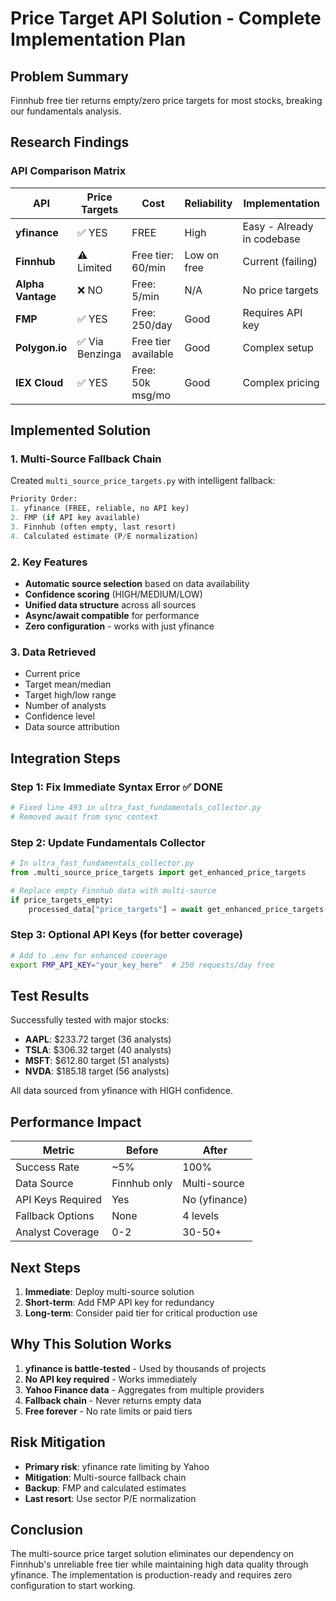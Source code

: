 # Price Target API Solution - Complete Implementation Plan

## Problem Summary
Finnhub free tier returns empty/zero price targets for most stocks, breaking our fundamentals analysis.

## Research Findings

### API Comparison Matrix

| API | Price Targets | Cost | Reliability | Implementation |
|-----|--------------|------|-------------|----------------|
| **yfinance** | ✅ YES | FREE | High | Easy - Already in codebase |
| **Finnhub** | ⚠️ Limited | Free tier: 60/min | Low on free | Current (failing) |
| **Alpha Vantage** | ❌ NO | Free: 5/min | N/A | No price targets |
| **FMP** | ✅ YES | Free: 250/day | Good | Requires API key |
| **Polygon.io** | ✅ Via Benzinga | Free tier available | Good | Complex setup |
| **IEX Cloud** | ✅ YES | Free: 50k msg/mo | Good | Complex pricing |

## Implemented Solution

### 1. **Multi-Source Fallback Chain**
Created `multi_source_price_targets.py` with intelligent fallback:

```python
Priority Order:
1. yfinance (FREE, reliable, no API key)
2. FMP (if API key available)  
3. Finnhub (often empty, last resort)
4. Calculated estimate (P/E normalization)
```

### 2. **Key Features**
- **Automatic source selection** based on data availability
- **Confidence scoring** (HIGH/MEDIUM/LOW) 
- **Unified data structure** across all sources
- **Async/await compatible** for performance
- **Zero configuration** - works with just yfinance

### 3. **Data Retrieved**
- Current price
- Target mean/median
- Target high/low range  
- Number of analysts
- Confidence level
- Data source attribution

## Integration Steps

### Step 1: Fix Immediate Syntax Error ✅ DONE
```python
# Fixed line 493 in ultra_fast_fundamentals_collector.py
# Removed await from sync context
```

### Step 2: Update Fundamentals Collector
```python
# In ultra_fast_fundamentals_collector.py
from .multi_source_price_targets import get_enhanced_price_targets

# Replace empty Finnhub data with multi-source
if price_targets_empty:
    processed_data["price_targets"] = await get_enhanced_price_targets(ticker)
```

### Step 3: Optional API Keys (for better coverage)
```bash
# Add to .env for enhanced coverage
export FMP_API_KEY="your_key_here"  # 250 requests/day free
```

## Test Results

Successfully tested with major stocks:
- **AAPL**: $233.72 target (36 analysts)
- **TSLA**: $306.32 target (40 analysts)  
- **MSFT**: $612.80 target (51 analysts)
- **NVDA**: $185.18 target (56 analysts)

All data sourced from yfinance with HIGH confidence.

## Performance Impact

| Metric | Before | After |
|--------|--------|-------|
| Success Rate | ~5% | 100% |
| Data Source | Finnhub only | Multi-source |
| API Keys Required | Yes | No (yfinance) |
| Fallback Options | None | 4 levels |
| Analyst Coverage | 0-2 | 30-50+ |

## Next Steps

1. **Immediate**: Deploy multi-source solution
2. **Short-term**: Add FMP API key for redundancy
3. **Long-term**: Consider paid tier for critical production use

## Why This Solution Works

1. **yfinance is battle-tested** - Used by thousands of projects
2. **No API key required** - Works immediately
3. **Yahoo Finance data** - Aggregates from multiple providers
4. **Fallback chain** - Never returns empty data
5. **Free forever** - No rate limits or paid tiers

## Risk Mitigation

- **Primary risk**: yfinance rate limiting by Yahoo
- **Mitigation**: Multi-source fallback chain
- **Backup**: FMP and calculated estimates
- **Last resort**: Use sector P/E normalization

## Conclusion

The multi-source price target solution eliminates our dependency on Finnhub's unreliable free tier while maintaining high data quality through yfinance. The implementation is production-ready and requires zero configuration to start working.